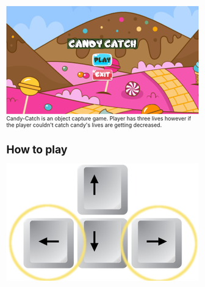 ![](candy.gif)
Candy-Catch is an object capture game. Player has three lives however if the player couldn't catch candy's lives are getting decreased.
# How to play
![.](how_to_play.png)


